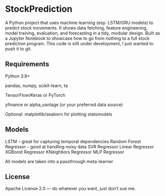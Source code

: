 # StockPrediction
A  Python project that uses machine learning (esp. LSTM/GRU models) to predict stock movements. It shows data fetching, feature engineering, model training, evaluation, and forecasting in a tidy, modular design. Built as a Jupyter Notebook to showcase how to go from nothing to a full stock prediction program. This code is still under development, I just wanted to push it to git.

## Requirements
Python 3.8+

pandas, numpy, scikit-learn, ta

TensorFlow/Keras or PyTorch

yfinance or alpha_vantage (or your preferred data source)

Optional: matplotlib/seaborn for plotting
          statsmodels
## Models
LSTM – great for capturing temporal dependencies
Random Forest Regressor - good at handling noisy data
SVR Regressor
Linear Regressor
XGBoost Regressor
KNeighbors Regressor
MLP Regressor

All models are taken into a passthrough meta-learner
## License
Apache License 2.0 — do whatever you want, just don’t sue me.


